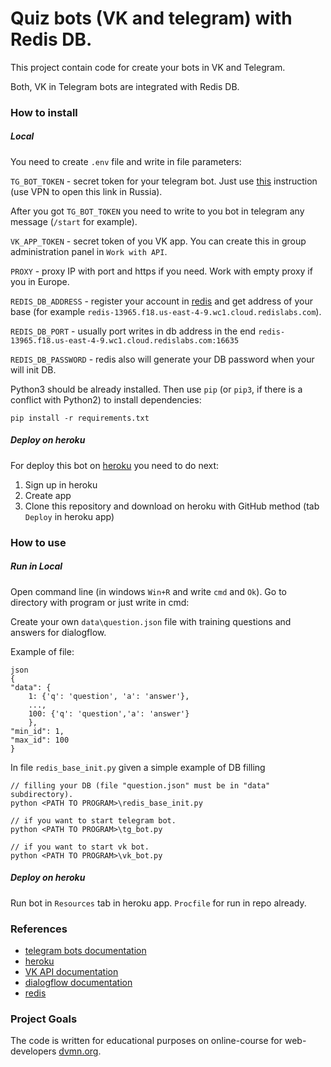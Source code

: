 # Quiz bots (VK and telegram) with Redis DB.

This project contain code for create your bots in VK and Telegram.

Both, VK in Telegram bots are integrated with Redis DB.

### How to install

##### Local

You need to create `.env` file and write in file parameters:

`TG_BOT_TOKEN` - secret token for your telegram bot. Just use [this](https://core.telegram.org/bots#creating-a-new-bot) instruction (use VPN to open this link in Russia).

After you got `TG_BOT_TOKEN` you need to write to you bot in telegram any message (`/start` for example).
    
`VK_APP_TOKEN` - secret token of you VK app. You can create this in group administration panel in `Work with API`.

`PROXY` - proxy IP with port and https if you need. Work with empty proxy if you in Europe.

`REDIS_DB_ADDRESS` - register your account in [redis](https://redislabs.com/) and get address of your base (for example `redis-13965.f18.us-east-4-9.wc1.cloud.redislabs.com`).

`REDIS_DB_PORT` - usually port writes in db address in the end `redis-13965.f18.us-east-4-9.wc1.cloud.redislabs.com:16635`

`REDIS_DB_PASSWORD` - redis also will generate your DB password when your will init DB.

Python3 should be already installed. 
Then use `pip` (or `pip3`, if there is a conflict with Python2) to install dependencies:
```
pip install -r requirements.txt
```

##### Deploy on heroku

For deploy this bot on [heroku](https://heroku.com) you need to do next:

1) Sign up in heroku
2) Create app
3) Clone this repository and download on heroku with GitHub method (tab `Deploy` in heroku app)
    
### How to use

##### Run in Local

Open command line (in windows `Win+R` and write `cmd` and `Ok`). Go to directory with program or just write in cmd:

Create your own `data\question.json` file with training questions and answers for dialogflow.

Example of file:

```
json
{
"data": {
    1: {'q': 'question', 'a': 'answer'},
    ...,
    100: {'q': 'question','a': 'answer'}
    },
"min_id": 1,
"max_id": 100
}
```

In file `redis_base_init.py` given a simple example of DB filling

```
// filling your DB (file "question.json" must be in "data" subdirectory).
python <PATH TO PROGRAM>\redis_base_init.py 
```

```
// if you want to start telegram bot.
python <PATH TO PROGRAM>\tg_bot.py 
```
```
// if you want to start vk bot.
python <PATH TO PROGRAM>\vk_bot.py
```

##### Deploy on heroku

Run bot in `Resources` tab in heroku app. `Procfile` for run in repo already.

### References

- [telegram bots documentation](https://core.telegram.org/bots#creating-a-new-bot)
- [heroku](https://heroku.com)
- [VK API documentation](https://vk.com/dev/first_guide)
- [dialogflow documentation](https://cloud.google.com/dialogflow/docs/)
- [redis](https://redislabs.com/)

### Project Goals

The code is written for educational purposes on online-course for web-developers [dvmn.org](https://dvmn.org/).

